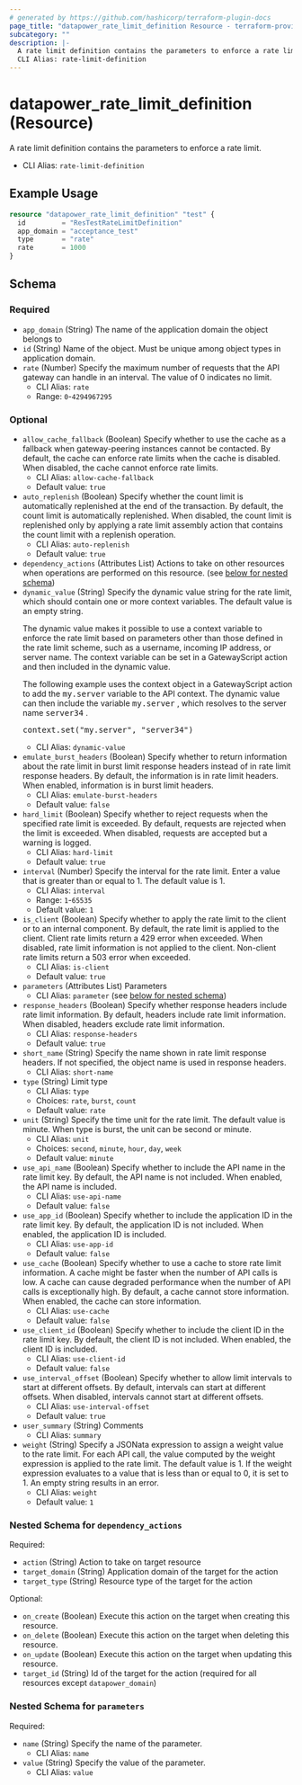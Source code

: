 ```yaml
---
# generated by https://github.com/hashicorp/terraform-plugin-docs
page_title: "datapower_rate_limit_definition Resource - terraform-provider-datapower"
subcategory: ""
description: |-
  A rate limit definition contains the parameters to enforce a rate limit.
  CLI Alias: rate-limit-definition
---
```


# datapower_rate_limit_definition (Resource)

A rate limit definition contains the parameters to enforce a rate limit.
  - CLI Alias: `rate-limit-definition`

## Example Usage

```terraform
resource "datapower_rate_limit_definition" "test" {
  id         = "ResTestRateLimitDefinition"
  app_domain = "acceptance_test"
  type       = "rate"
  rate       = 1000
}
```

<!-- schema generated by tfplugindocs -->
## Schema

### Required

- `app_domain` (String) The name of the application domain the object belongs to
- `id` (String) Name of the object. Must be unique among object types in application domain.
- `rate` (Number) Specify the maximum number of requests that the API gateway can handle in an interval. The value of 0 indicates no limit.
  - CLI Alias: `rate`
  - Range: `0`-`4294967295`

### Optional

- `allow_cache_fallback` (Boolean) Specify whether to use the cache as a fallback when gateway-peering instances cannot be contacted. By default, the cache can enforce rate limits when the cache is disabled. When disabled, the cache cannot enforce rate limits.
  - CLI Alias: `allow-cache-fallback`
  - Default value: `true`
- `auto_replenish` (Boolean) Specify whether the count limit is automatically replenished at the end of the transaction. By default, the count limit is automatically replenished. When disabled, the count limit is replenished only by applying a rate limit assembly action that contains the count limit with a replenish operation.
  - CLI Alias: `auto-replenish`
  - Default value: `true`
- `dependency_actions` (Attributes List) Actions to take on other resources when operations are performed on this resource. (see [below for nested schema](#nestedatt--dependency_actions))
- `dynamic_value` (String) Specify the dynamic value string for the rate limit, which should contain one or more context variables. The default value is an empty string. <p>The dynamic value makes it possible to use a context variable to enforce the rate limit based on parameters other than those defined in the rate limit scheme, such as a username, incoming IP address, or server name. The context variable can be set in a GatewayScript action and then included in the dynamic value.</p><p>The following example uses the context object in a GatewayScript action to add the <tt>my.server</tt> variable to the API context. The dynamic value can then include the variable <tt>my.server</tt> , which resolves to the server name <tt>server34</tt> .</p><p><tt>context.set("my.server", "server34")</tt></p>
  - CLI Alias: `dynamic-value`
- `emulate_burst_headers` (Boolean) Specify whether to return information about the rate limit in burst limit response headers instead of in rate limit response headers. By default, the information is in rate limit headers. When enabled, information is in burst limit headers.
  - CLI Alias: `emulate-burst-headers`
  - Default value: `false`
- `hard_limit` (Boolean) Specify whether to reject requests when the specified rate limit is exceeded. By default, requests are rejected when the limit is exceeded. When disabled, requests are accepted but a warning is logged.
  - CLI Alias: `hard-limit`
  - Default value: `true`
- `interval` (Number) Specify the interval for the rate limit. Enter a value that is greater than or equal to 1. The default value is 1.
  - CLI Alias: `interval`
  - Range: `1`-`65535`
  - Default value: `1`
- `is_client` (Boolean) Specify whether to apply the rate limit to the client or to an internal component. By default, the rate limit is applied to the client. Client rate limits return a 429 error when exceeded. When disabled, rate limit information is not applied to the client. Non-client rate limits return a 503 error when exceeded.
  - CLI Alias: `is-client`
  - Default value: `true`
- `parameters` (Attributes List) Parameters
  - CLI Alias: `parameter` (see [below for nested schema](#nestedatt--parameters))
- `response_headers` (Boolean) Specify whether response headers include rate limit information. By default, headers include rate limit information. When disabled, headers exclude rate limit information.
  - CLI Alias: `response-headers`
  - Default value: `true`
- `short_name` (String) Specify the name shown in rate limit response headers. If not specified, the object name is used in response headers.
  - CLI Alias: `short-name`
- `type` (String) Limit type
  - CLI Alias: `type`
  - Choices: `rate`, `burst`, `count`
  - Default value: `rate`
- `unit` (String) Specify the time unit for the rate limit. The default value is minute. When type is burst, the unit can be second or minute.
  - CLI Alias: `unit`
  - Choices: `second`, `minute`, `hour`, `day`, `week`
  - Default value: `minute`
- `use_api_name` (Boolean) Specify whether to include the API name in the rate limit key. By default, the API name is not included. When enabled, the API name is included.
  - CLI Alias: `use-api-name`
  - Default value: `false`
- `use_app_id` (Boolean) Specify whether to include the application ID in the rate limit key. By default, the application ID is not included. When enabled, the application ID is included.
  - CLI Alias: `use-app-id`
  - Default value: `false`
- `use_cache` (Boolean) Specify whether to use a cache to store rate limit information. A cache might be faster when the number of API calls is low. A cache can cause degraded performance when the number of API calls is exceptionally high. By default, a cache cannot store information. When enabled, the cache can store information.
  - CLI Alias: `use-cache`
  - Default value: `false`
- `use_client_id` (Boolean) Specify whether to include the client ID in the rate limit key. By default, the client ID is not included. When enabled, the client ID is included.
  - CLI Alias: `use-client-id`
  - Default value: `false`
- `use_interval_offset` (Boolean) Specify whether to allow limit intervals to start at different offsets. By default, intervals can start at different offsets. When disabled, intervals cannot start at different offsets.
  - CLI Alias: `use-interval-offset`
  - Default value: `true`
- `user_summary` (String) Comments
  - CLI Alias: `summary`
- `weight` (String) Specify a JSONata expression to assign a weight value to the rate limit. For each API call, the value computed by the weight expression is applied to the rate limit. The default value is 1. If the weight expression evaluates to a value that is less than or equal to 0, it is set to 1. An empty string results in an error.
  - CLI Alias: `weight`
  - Default value: `1`

<a id="nestedatt--dependency_actions"></a>
### Nested Schema for `dependency_actions`

Required:

- `action` (String) Action to take on target resource
- `target_domain` (String) Application domain of the target for the action
- `target_type` (String) Resource type of the target for the action

Optional:

- `on_create` (Boolean) Execute this action on the target when creating this resource.
- `on_delete` (Boolean) Execute this action on the target when deleting this resource.
- `on_update` (Boolean) Execute this action on the target when updating this resource.
- `target_id` (String) Id of the target for the action (required for all resources except `datapower_domain`)


<a id="nestedatt--parameters"></a>
### Nested Schema for `parameters`

Required:

- `name` (String) Specify the name of the parameter.
  - CLI Alias: `name`
- `value` (String) Specify the value of the parameter.
  - CLI Alias: `value`
